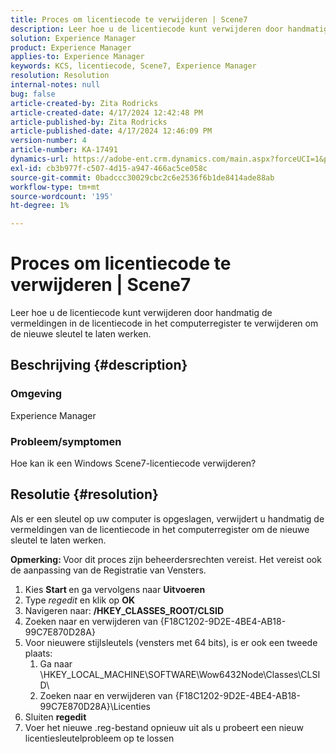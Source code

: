 ```yaml
---
title: Proces om licentiecode te verwijderen | Scene7
description: Leer hoe u de licentiecode kunt verwijderen door handmatig de vermeldingen in de licentiecode in het computerregister te verwijderen om de nieuwe sleutel te laten werken.
solution: Experience Manager
product: Experience Manager
applies-to: Experience Manager
keywords: KCS, licentiecode, Scene7, Experience Manager
resolution: Resolution
internal-notes: null
bug: false
article-created-by: Zita Rodricks
article-created-date: 4/17/2024 12:42:48 PM
article-published-by: Zita Rodricks
article-published-date: 4/17/2024 12:46:09 PM
version-number: 4
article-number: KA-17491
dynamics-url: https://adobe-ent.crm.dynamics.com/main.aspx?forceUCI=1&pagetype=entityrecord&etn=knowledgearticle&id=0d2bd8fc-b7fc-ee11-a1ff-6045bd0065b6
exl-id: cb3b977f-c507-4d15-a947-466ac5ce058c
source-git-commit: 0badccc30029cbc2c6e2536f6b1de8414ade88ab
workflow-type: tm+mt
source-wordcount: '195'
ht-degree: 1%

---
```


# Proces om licentiecode te verwijderen | Scene7


Leer hoe u de licentiecode kunt verwijderen door handmatig de vermeldingen in de licentiecode in het computerregister te verwijderen om de nieuwe sleutel te laten werken.

## Beschrijving {#description}


### <b>Omgeving</b>

Experience Manager



### <b>Probleem/symptomen</b>

Hoe kan ik een Windows Scene7-licentiecode verwijderen?


## Resolutie {#resolution}


Als er een sleutel op uw computer is opgeslagen, verwijdert u handmatig de vermeldingen van de licentiecode in het computerregister om de nieuwe sleutel te laten werken.

<b>Opmerking: </b>Voor dit proces zijn beheerdersrechten vereist. Het vereist ook de aanpassing van de Registratie van Vensters.

1. Kies <b>Start </b>en ga vervolgens naar <b>Uitvoeren</b>
2. Type *regedit* en klik op <b>OK</b>
3. Navigeren naar: <b>/HKEY_CLASSES_ROOT/CLSID</b>
4. Zoeken naar en verwijderen van {F18C1202-9D2E-4BE4-AB18-99C7E870D28A}
5. Voor nieuwere stijlsleutels (vensters met 64 bits), is er ook een tweede plaats:
   1. Ga naar \HKEY_LOCAL_MACHINE\SOFTWARE\Wow6432Node\Classes\CLSID\
   2. Zoeken naar en verwijderen van {F18C1202-9D2E-4BE4-AB18-99C7E870D28A}\Licenties
6. Sluiten <b>regedit</b>
7. Voer het nieuwe .reg-bestand opnieuw uit als u probeert een nieuw licentiesleutelprobleem op te lossen
